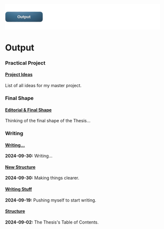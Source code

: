 ![](../E_ASSETS/repo-images/skeuomorphism_output.png)
# Output

### Practical Project
#### [Project Ideas](PRACTICAL-PROJECT/Practical_Project_Ideas.md)
List of all ideas for my master project.

### Final Shape
#### [Editorial & Final Shape](Editorial/Final_Shape.md)
Thinking of the final shape of the Thesis...

### Writing

#### [Writing...](WRITING/2024-09-30/240930_Skeuomorphism.md)
**2024-09-30:** Writing...
#### [New Structure](WRITING/2024-09-30/240930_Structure.md)
**2024-09-30:** Making things clearer.
#### [Writing Stuff](WRITING/2024-09-19/240919_Writing-Stuff.md)
**2024-09-19:** Pushing myself to start writing.
#### [Structure](WRITING/2024-09-02/240902_Structure.md)
**2024-09-02:** The Thesis's Table of Contents.
